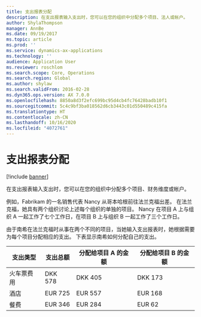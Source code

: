 ```yaml
---
title: 支出报表分配
description: 在支出报表输入支出时，您可以在您的组织中分配多个项目、法人或帐户。
author: ShylaThompson
manager: AnnBe
ms.date: 09/19/2017
ms.topic: article
ms.prod: ''
ms.service: dynamics-ax-applications
ms.technology: ''
audience: Application User
ms.reviewer: roschlom
ms.search.scope: Core, Operations
ms.search.region: Global
ms.author: shylaw
ms.search.validFrom: 2016-02-28
ms.dyn365.ops.version: AX 7.0.0
ms.openlocfilehash: 8850a8d3f2efc699bc95d4cb4fc76428badb10f1
ms.sourcegitcommit: 5c4c9bf3ba018562d6cb3443c01d550489c415fa
ms.translationtype: HT
ms.contentlocale: zh-CN
ms.lasthandoff: 10/16/2020
ms.locfileid: "4072761"
---
```

# <a name="expense-report-distributions"></a>支出报表分配

[!include [banner](../includes/banner.md)]

在支出报表输入支出时，您可以在您的组织中分配多个项目、财务维度或帐户。

例如，Fabrikam 的一名销售代表 Nancy 从哥本哈根前往法兰克福出差。 在法兰克福，她具有两个组织讨论上述每个组织的单独的项目。 Nancy 在项目 A 上与组织 A 一起工作了七个工作日，在项目 B 上与组织 B 一起工作了三个工作日。

由于南希在法兰克福时从事在两个不同的项目，当她输入支出报表时，她根据需要为每个项目分配相应的支出。 下表显示南希如何分配自己的支出。


| 支出类型 | 支出总额|分配给项目 A 的金额| 分配给项目 B 的金额 |
|--------------|---------------------|-------------------------------|---------------------------------|
|火车票费用   |DKK 578              |DKK 405                        |DKK 173                          |
|酒店         |EUR 725              |EUR 557                        |EUR 168                          |
|餐费         |EUR 346              |EUR 284                        |EUR 62                           |

